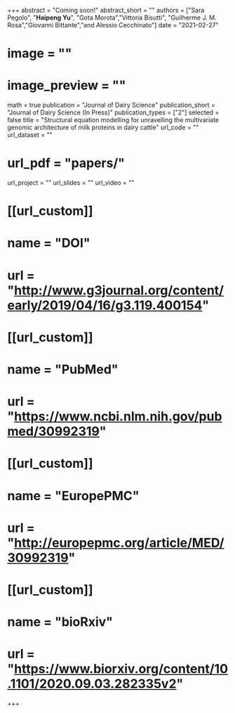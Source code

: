 +++ 
abstract = "Coming soon!"
abstract_short = ""
authors = ["Sara Pegolo", "__Haipeng Yu__", "Gota Morota","Vittoria Bisutti", "Guilherme J. M. Rosa","Giovanni Bittante","and Alessio Cecchinato"]
date = "2021-02-27"
# image = ""
# image_preview = ""
math = true
publication = "Journal of Dairy Science"
publication_short = "Journal of Dairy Science (In Press)"
publication_types = ["2"]
selected = false
title = "Structural equation modelling for unravelling the multivariate genomic architecture of milk proteins in dairy cattle"
url_code = ""
url_dataset = ""
# url_pdf = "papers/"
url_project = ""
url_slides = ""
url_video = ""

# [[url_custom]]
# name = "DOI"
# url = "http://www.g3journal.org/content/early/2019/04/16/g3.119.400154"
# 
# [[url_custom]]
# name = "PubMed"
# url = "https://www.ncbi.nlm.nih.gov/pubmed/30992319"
# 
# [[url_custom]]
# name = "EuropePMC"
# url = "http://europepmc.org/article/MED/30992319"

# [[url_custom]]
# name = "bioRxiv"
# url = "https://www.biorxiv.org/content/10.1101/2020.09.03.282335v2"
+++
